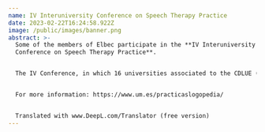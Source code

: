 ```yaml
---
name: IV Interuniversity Conference on Speech Therapy Practice
date: 2023-02-22T16:24:58.922Z
image: /public/images/banner.png
abstract: >-
  Some of the members of Elbec participate in the **IV Interuniversity
  Conference on Speech Therapy Practice**.


  The IV Conference, in which 16 universities associated to the CDLUE (Conference of Deans of Speech Therapy of Spanish Universities) are participating, will be held through the Zoom platform during the second half of February and the first half of March.


  For more information: https://www.um.es/practicaslogopedia/


  Translated with www.DeepL.com/Translator (free version)
---
```

